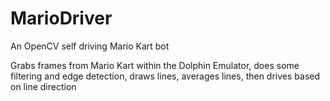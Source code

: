 # MarioDriver
An OpenCV self driving Mario Kart bot

Grabs frames from Mario Kart within the Dolphin Emulator, does some filtering and edge detection, draws lines, averages lines, then drives based on line direction
